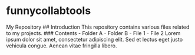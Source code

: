 # funnycollabtools
My Repository  ## Introduction  This repository contains various files related to my projects.  ### Contents  - Folder A - Folder B - File 1 - File 2  Lorem ipsum dolor sit amet, consectetur adipiscing elit. Sed et lectus eget justo vehicula congue. Aenean vitae fringilla libero.
